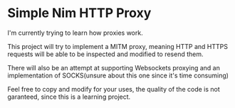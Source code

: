 # Simple Nim HTTP Proxy

I'm currently trying to learn how proxies work.

This project will try to implement a MITM proxy, meaning HTTP and HTTPS requests will be able to be inspected and modified to resend them.

There will also be an attempt at supporting Websockets proxying and an implementation of SOCKS(unsure about this one since it's time consuming)

Feel free to copy and modify for your uses, the quality of the code is not garanteed, since this is a learning project.

